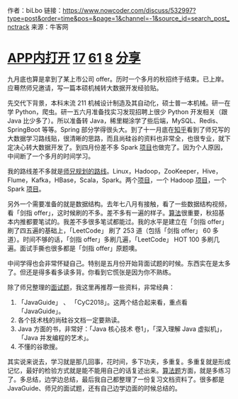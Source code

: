 作者：biLbo
链接：https://www.nowcoder.com/discuss/532997?type=post&order=time&pos=&page=1&channel=-1&source_id=search_post_nctrack
来源：牛客网



#             [APP内打开](javascript:void(0);)        [17](javascript:void(0);)        [61](javascript:void(0);)        [8](javascript:void(0);)        [分享](javascript:void(0);)    

 九月底也算是拿到了某上市公司 offer。历时一个多月的秋招终于结束。已上岸。应蓦然师兄邀请，写一篇本硕机械转大数据开发经验贴。 

 先交代下背景，本科末流 211 机械设计制造及其自动化，硕士普一本机械。研一在学 Python，爬虫。研一五六月准备找实习发现招聘上很少 Python 开发相关（跟 Java 比少多了）。所以准备转 Java，稀里糊涂学了些后端，MySQL、Redis、SpringBoot 等等。Spring 部分学得很头大。到了十一月底在[知乎]()看到了师兄写的大数据学习路线贴，很清晰的思路，而且尚硅谷的资料也非常全，也很专业，就下定决心转大数据开发了。到四月份差不多 Spark [项目]()也做完了。因为个人原因，中间断了一个多月的时间学习。 

 我的路线差不多就是[师兄规划的路线](https://zhuanlan.zhihu.com/p/92751450)。Linux，Hadoop，ZooKeeper，Hive，Flume，Kafka，HBase，Scala，Spark。两个[项目]()，一个 Hadoop [项目]()，一个 Spark [项目]()。 

 另外一个需要准备的就是数据结构。去年七八月有接触，看了一些数据结构视频，看「剑指 offer」，这时候刷的不多。差不多有一遍的样子。[算法]()很重要，秋招基本内推都要笔试的。我差不多很多笔试都能过。我的水平是建立在「剑指 offer」刷了四五遍的基础上，「LeetCode」 刷了 253 道（包括「剑指 offer」 60 多道）。时间不够的话，「剑指 offer」多刷几遍，「LeetCode」 HOT 100 多刷几遍。面试手撕也很多都是「剑指 offer」原题噢。 

 中间学得也会非常怀疑自己。特别是五月份开始背面试题的时候。东西实在是太多了。但还是得多看多读多背。你看到它慌张是因为你不熟练。 

 除了师兄整理的[面试题](https://www.zhihu.com/column/c_1183018042480545792)，我这里再推荐一些资料，非常经典： 

1.  「JavaGuide」 、 「CyC2018」。这两个结合起来看，重点看「JavaGuide」。 
2.  各个技术栈的尚硅谷文档一定要熟读。 
3.  Java 方面的书，非常好：「Java 核心技术 卷1」，「深入理解 Java 虚拟机」，「Java 并发编程的艺术」。 
4.  不懂的谷歌搜。 

 其实说来说去，学习就是那几回事，花时间，多下功夫，多重复。多重复就是形成记忆，最好的检验方式就是能不能用自己的话复述出来。[算法题]()方面，就是多练习了。多总结，边学边总结，最后我自己都整理了一份复习文档资料了。很多都是 JavaGuide、师兄的面试题，还有自己边学边面的时候总结的。
